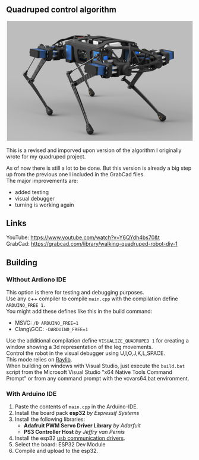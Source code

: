 ## Quadruped control algorithm
<div align="center">
<img src="https://github.com/yuzeni/quadruped-control-algorithm/blob/main/misc/quadruped.jpg" alt="quadruped" width="500"/>
</div>

This is a revised and imporved upon version of the algorithm I originally wrote for my quadruped project.

As of now there is still a lot to be done. But this version is already a big step up from the previous one I included in the GrabCad files.\
The major improvements are:
- added testing
- visual debugger
- turning is working again

## Links

YouTube: https://www.youtube.com/watch?v=Y6QYdh4bs70&t \
GrabCad: https://grabcad.com/library/walking-quadruped-robot-diy-1

## Building

### Without Ardiono IDE

This option is there for testing and debugging purposes.\
Use any c++ compiler to compile `main.cpp` with the compilation define `ARDUINO_FREE 1`.\
You might add these defines like this in the build command:
- MSVC: `/D ARDUINO_FREE=1`
- Clang\GCC: `-DARDUINO_FREE=1`

Use the additional compilation define `VISUALIZE_QUADRUPED 1` for creating a window showing a 3d representation of the leg movements.\
Control the robot in the visual debugger using U,I,O,J,K,L,SPACE.\
This mode relies on [Raylib](https://github.com/raysan5/raylib).\
When building on windows with Visual Studio, just execute the `build.bat` script from the Microsoft Visual Studio "x64 Native Tools Command Prompt" or from any command prompt with the vcvars64.bat environment.

### With Arduino IDE

1. Paste the contents of `main.cpp` in the Arduino-IDE.
2. Install the board pack **esp32** *by Espressif Systems*
3. Install the following libraries:
   - **Adafruit PWM Servo Driver Library** *by Adarfuit*
   - **PS3 Controller Host** *by Jeffry van Pernis*
4. Install the esp32 [usb communication drivers](https://www.silabs.com/developers/usb-to-uart-bridge-vcp-drivers?tab=downloads).
5. Select the board: ESP32 Dev Module
6. Compile and upload to the esp32.
